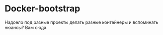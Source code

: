 # Docker-bootstrap
Надоело под разные проекты делать разные контейнеры и вспоминать нюансы? Вам сюда.
